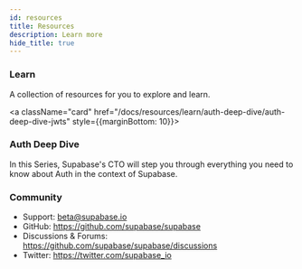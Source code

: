 ```yaml
---
id: resources
title: Resources
description: Learn more
hide_title: true
---
```



### Learn

A collection of resources for you to explore and learn.

<a className="card" href="/docs/resources/learn/auth-deep-dive/auth-deep-dive-jwts" style={{marginBottom: 10}}>
    <div className="card__body">
        <h3>Auth Deep Dive</h3>
        <p>In this Series, Supabase's CTO will step you through everything you need to know about Auth in the context of Supabase.</p>
    </div>
</a>


### Community

- Support: beta@supabase.io
- GitHub: https://github.com/supabase/supabase
- Discussions & Forums: https://github.com/supabase/supabase/discussions
- Twitter: https://twitter.com/supabase_io